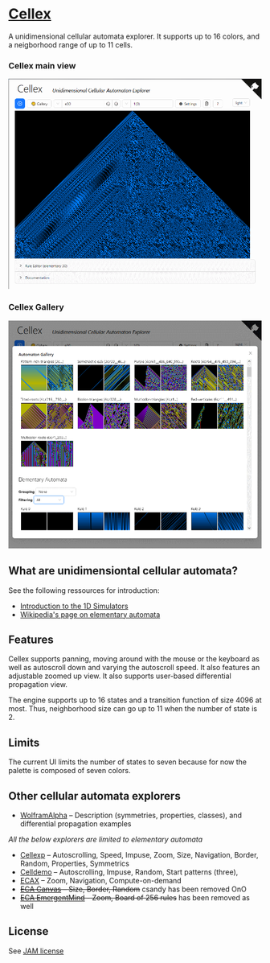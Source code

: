 # [Cellex](https://mathieucaroff.com/cellex)

A unidimensional cellular automata explorer. It supports up to 16 colors, and
a neigborhood range of up to 11 cells.

### Cellex main view

[![Cellex screencap](doc/img/cellex-screencap.png)](https://mathieucaroff.com/cellex)

### Cellex Gallery

[![Cellex gallery screencap](doc/img/cellex-gallery-screencap.png)](https://mathieucaroff.com/cellex)

## What are unidimensiontal cellular automata?

See the following ressources for introduction:

- [Introduction to the 1D Simulators](https://elife-asu.github.io/wss-modules/modules/1-1d-cellular-automata/)
- [Wikipedia's page on elementary automata](https://en.wikipedia.org/wiki/Elementary_cellular_automaton)

## Features

Cellex supports panning, moving around with the mouse or the keyboard as well as autoscroll down and varying the autoscroll speed. It also features an adjustable zoomed up view. It also supports user-based differential propagation view.

The engine supports up to 16 states and a transition function of size 4096 at most. Thus, neighborhood size can go up to 11 when the number of state is 2.

## Limits

The current UI limits the number of states to seven because for now the palette is composed of seven colors.

## Other cellular automata explorers

- [WolframAlpha](https://www.wolframalpha.com/input/?i=rule+110) – Description (symmetries, properties, classes), and differential propagation examples

_All the below explorers are limited to elementary automata_

- [Cellexp](https://mathieucaroff.com/cellexp) – Autoscrolling, Speed, Impuse, Zoom, Size, Navigation, Border, Random, Properties, Symmetrics
- [Celldemo](http://devinacker.github.io/celldemo/) – Autoscrolling, Impuse, Random, Start patterns (three),
- [ECAX](https://www.xanxys.net/ecax/) – Zoom, Navigation, Compute-on-demand
- ~~[ECA Canvas](http://www.cs.swan.ac.uk/~csandy/research/play/ca/) – Size, Border, Random~~ csandy has been removed OnO
- ~~[ECA EmergentMind](http://www.emergentmind.com/elementary-cellular-automata) - Zoom, Board of 256 rules~~ has been removed as well

## License

See [JAM license](https://opensource.org/license/jam/)
